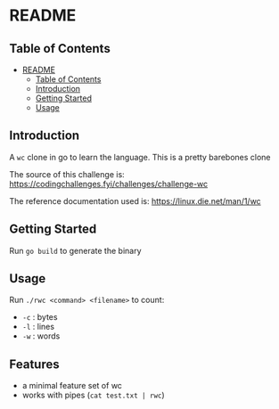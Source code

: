 # README
## Table of Contents
- [README](#readme)
  - [Table of Contents](#table-of-contents)
  - [Introduction](#introduction)
  - [Getting Started](#getting-started)
  - [Usage](#usage)

## Introduction
A `wc` clone in go to learn the language. This is a pretty barebones clone

The source of this challenge is: https://codingchallenges.fyi/challenges/challenge-wc

The reference documentation used is: https://linux.die.net/man/1/wc

## Getting Started
Run `go build` to generate the binary

## Usage
Run `./rwc <command> <filename>` to count:
* `-c` : bytes
* `-l` : lines
* `-w` : words

## Features

* a minimal feature set of wc
* works with pipes (`cat test.txt | rwc`)

